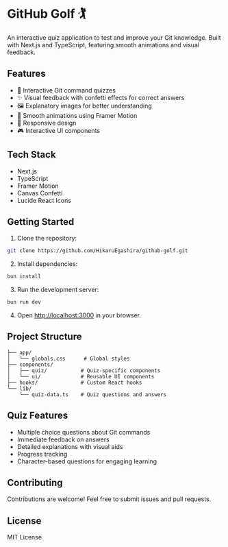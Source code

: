 # GitHub Golf 🏌️

An interactive quiz application to test and improve your Git knowledge. Built with Next.js and TypeScript, featuring smooth animations and visual feedback.

## Features

- 🎯 Interactive Git command quizzes
- ✨ Visual feedback with confetti effects for correct answers
- 🖼️ Explanatory images for better understanding
- 🎨 Smooth animations using Framer Motion
- 📱 Responsive design
- 🎮 Interactive UI components

## Tech Stack

- Next.js
- TypeScript
- Framer Motion
- Canvas Confetti
- Lucide React Icons

## Getting Started

1. Clone the repository:
```bash
git clone https://github.com/HikaruEgashira/github-golf.git
```

2. Install dependencies:
```bash
bun install
```

3. Run the development server:
```bash
bun run dev
```

4. Open [http://localhost:3000](http://localhost:3000) in your browser.

## Project Structure

```
├── app/
│   └── globals.css      # Global styles
├── components/
│   ├── quiz/           # Quiz-specific components
│   └── ui/             # Reusable UI components
├── hooks/              # Custom React hooks
└── lib/
    └── quiz-data.ts    # Quiz questions and answers
```

## Quiz Features

- Multiple choice questions about Git commands
- Immediate feedback on answers
- Detailed explanations with visual aids
- Progress tracking
- Character-based questions for engaging learning

## Contributing

Contributions are welcome! Feel free to submit issues and pull requests.

## License

MIT License
